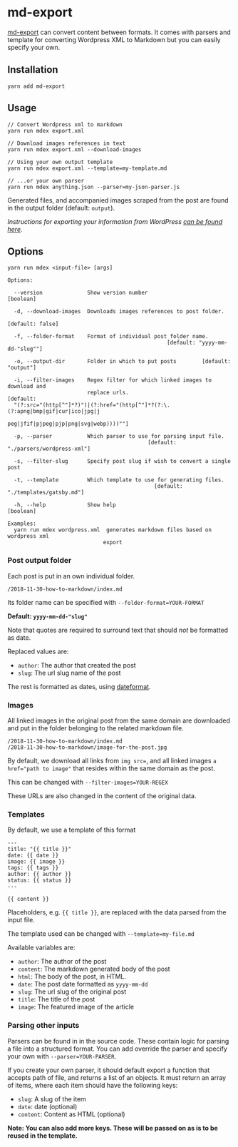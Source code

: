 # md-export

[md-export](https://github.com/tomfa/md-maker) can convert content between formats.
It comes with parsers and template for converting Wordpress XML to Markdown but you can easily specify your own.


## Installation
```
yarn add md-export
```

## Usage
```
// Convert Wordpress xml to markdown
yarn run mdex export.xml

// Download images references in text
yarn run mdex export.xml --download-images

// Using your own output template
yarn run mdex export.xml --template=my-template.md

// ...or your own parser
yarn run mdex anything.json --parser=my-json-parser.js
```

Generated files, and accompanied images scraped from the post are found in the output folder (default: `output`).

*Instructions for exporting your information from WordPress [can be found here](http://en.support.wordpress.com/export/).*

## Options
```
yarn run mdex <input-file> [args]

Options:

  --version              Show version number                           [boolean]
  
  -d, --download-images  Downloads images references to post folder.
                                                                [default: false]
  
  -f, --folder-format    Format of individual post folder name.
                                                  [default: "yyyy-mm-dd-"slug""]
  
  -o, --output-dir       Folder in which to put posts        [default: "output"]
  
  -i, --filter-images    Regex filter for which linked images to download and
                         replace urls.                                 [default:
  "(?:src="(http[^"]*?)")|(?:href="(http[^"]*?(?:\.(?:apng|bmp|gif|cur|ico|jpg|j
                                          peg|jfif|pjpeg|pjp|png|svg|webp))))""]
  
  -p, --parser           Which parser to use for parsing input file.
                                            [default: "./parsers/wordpress-xml"]
  
  -s, --filter-slug      Specify post slug if wish to convert a single post
  
  -t, --template         Which template to use for generating files.
                                              [default: "./templates/gatsby.md"]
  
  -h, --help             Show help                                     [boolean]

Examples:
  yarn run mdex wordpress.xml  generates markdown files based on wordpress xml
                              export
```

### Post output folder

Each post is put in an own individual folder.
```
/2018-11-30-how-to-markdown/index.md
``` 
Its folder name can be specified with `--folder-format=YOUR-FORMAT`

**Default: `yyyy-mm-dd-"slug"`** 

Note that quotes are required to surround text that should *not* be formatted as date.

Replaced values are:
- `author`: The author that created the post 
- `slug`: The url slug name of the post 

The rest is formatted as dates, using [dateformat](https://www.npmjs.com/package/dateformat). 

### Images

All linked images in the original post from the same domain are downloaded 
and put in the folder belonging to the related markdown file.

```
/2018-11-30-how-to-markdown/index.md
/2018-11-30-how-to-markdown/image-for-the-post.jpg
```

By default, we download all links from `img src=`, and all linked images 
`a href="path to image"` that resides within the same domain as the post.

This can be changed with `--filter-images=YOUR-REGEX`

These URLs are also changed in the content of the original data. 

### Templates

By default, we use a template of this format

```
---
title: "{{ title }}"
date: {{ date }}
image: {{ image }}
tags: {{ tags }}
author: {{ author }}
status: {{ status }}
---

{{ content }}
```

Placeholders, e.g. `{{ title }}`, are replaced with the data parsed
from the input file. 

The template used can be changed with `--template=my-file.md`

Available variables are:
- `author`: The author of the post
- `content`: The markdown generated body of the post
- `html`: The body of the post, in HTML.
- `date`: The post date formatted as `yyyy-mm-dd`
- `slug`: The url slug of the original post
- `title`: The title of the post
- `image`: The featured image of the article

### Parsing other inputs

Parsers can be found in in the source code. These contain logic for parsing 
a file into a structured format. You can add override the parser
and specify your own with `--parser=YOUR-PARSER`.

If you create your own parser, it should default export a function that accepts
path of file, and returns a list of an objects. It must return an array of items,
where each item should have the following keys:

- `slug`: A slug of the item
- `date`: date (optional)
- `content`: Content as HTML (optional)


**Note: You can also add more keys. These will be passed on as is to be reused 
in the template.**

